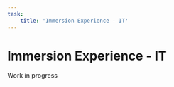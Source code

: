 ```yaml
---
task:
    title: 'Immersion Experience - IT'
---
```


# Immersion Experience - IT

Work in progress
